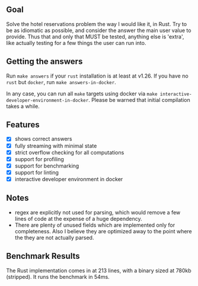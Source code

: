 ## Goal

Solve the hotel reservations problem the way I would like it, in Rust.
Try to be as idiomatic as possible, and consider the answer the main user
value to provide. Thus that and only that MUST be tested, anything else 
is 'extra', like actually testing for a few things the user can run into.

## Getting the answers

Run `make answers` if your `rust` installation is at least at v1.26.
If you have no `rust` but `docker`, run `make answers-in-docker`.

In any case, you can run all `make` targets using docker via `make interactive-developer-environment-in-docker`.
Please be warned that initial compilation takes a while.

## Features

* [x] shows correct answers
* [x] fully streaming with minimal state
* [x] strict overflow checking for all computations
* [x] support for profiling
* [x] support for benchmarking
* [x] support for linting
* [x] interactive developer environment in docker

## Notes

* regex are explicitly not used for parsing, which would remove a few lines of code at the expense
  of a huge dependency.
* There are plenty of unused fields which are implemented only for completeness. Also I believe
  they are optimized away to the point where the they are not actually parsed.

## Benchmark Results

The Rust implementation comes in at 213 lines, with a binary sized at 780kb (stripped). It runs the benchmark
in 54ms.
